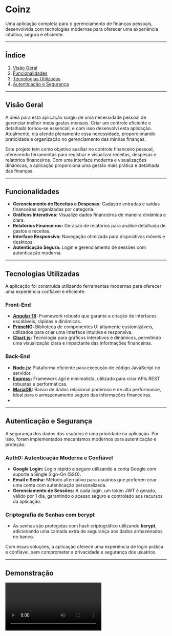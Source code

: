 
# **Coinz**

Uma aplicação completa para o gerenciamento de finanças pessoais, desenvolvida com tecnologias modernas para oferecer uma experiência intuitiva, segura e eficiente.

----------

## **Índice**

1.  [Visão Geral](#vis%C3%A3o-geral)
2.  [Funcionalidades](#funcionalidades)
3.  [Tecnologias Utilizadas](#tecnologias-utilizadas)
4.  [Autenticação e Segurança](#autentica%C3%A7%C3%A3o-e-seguran%C3%A7a)

----------

## **Visão Geral**

A ideia para esta aplicação surgiu de uma necessidade pessoal de gerenciar melhor meus gastos mensais. Criar um controle eficiente e detalhado tornou-se essencial, e com isso desenvolvi esta aplicação. Atualmente, ela atende plenamente essa necessidade, proporcionando praticidade e organização no gerenciamento das minhas finanças.

Este projeto tem como objetivo auxiliar no controle financeiro pessoal, oferecendo ferramentas para registrar e visualizar receitas, despesas e relatórios financeiros. Com uma interface moderna e visualizações dinâmicas, a aplicação proporciona uma gestão mais prática e detalhada das finanças.

----------

## **Funcionalidades**

-   **Gerenciamento de Receitas e Despesas:** Cadastre entradas e saídas financeiras organizadas por categoria.
-   **Gráficos Interativos:** Visualize dados financeiros de maneira dinâmica e clara.
-   **Relatórios Financeiros:** Geração de relatórios para análise detalhada de gastos e receitas.
-   **Interface Responsiva:** Navegação otimizada para dispositivos móveis e desktops.
-   **Autenticação Segura:** Login e gerenciamento de sessões com autenticação moderna.

----------

## **Tecnologias Utilizadas**

A aplicação foi construída utilizando ferramentas modernas para oferecer uma experiência confiável e eficiente:

### **Front-End**

-   **[Angular 18](https://angular.io/):** Framework robusto que garante a criação de interfaces escaláveis, rápidas e dinâmicas.
-   **[PrimeNG](https://primeng.org/):** Biblioteca de componentes UI altamente customizáveis, utilizados para criar uma interface intuitiva e responsiva.
-   **[Chart.js](https://www.chartjs.org/):** Tecnologia para gráficos interativos e dinâmicos, permitindo uma visualização clara e impactante das informações financeiras.

### **Back-End**

-   **[Node.js](https://nodejs.org/):** Plataforma eficiente para execução de código JavaScript no servidor.
-   **[Express](https://expressjs.com/):** Framework ágil e minimalista, utilizado para criar APIs REST robustas e performáticas.
-   **[MariaDB](https://mariadb.org/):** Banco de dados relacional poderoso e de alta performance, ideal para o armazenamento seguro das informações financeiras.
- 
----------
## **Autenticação e Segurança**

A segurança dos dados dos usuários é uma prioridade na aplicação. Por isso, foram implementados mecanismos modernos para autenticação e proteção:

### **Auth0: Autenticação Moderna e Confiável**

-   **Google Login:** Login rápido e seguro utilizando a conta Google com suporte a Single Sign-On (SSO).
-   **Email e Senha:** Método alternativo para usuários que preferem criar uma conta com autenticação personalizada.
-   **Gerenciamento de Sessões:** A cada login, um token JWT é gerado, válido por 1 dia, garantindo o acesso seguro e controlado aos recursos da aplicação.

### **Criptografia de Senhas com bcrypt**

-   As senhas são protegidas com hash criptográfico utilizando **bcrypt**, adicionando uma camada extra de segurança aos dados armazenados no banco.

Com essas soluções, a aplicação oferece uma experiência de login prática e confiável, sem comprometer a privacidade e segurança dos usuários.

----------
## **Demonstração**
<video src="https://github.com/educrds/finance-app/blob/feature/preferences/finance-app/src/assets/demo/demo2%20coinz" width="300" />
